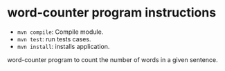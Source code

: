 # word-counter program instructions


* `mvn compile`: Compile module.
* `mvn test`:  run tests cases. 
* `mvn install`: installs application.

word-counter program to count the number of words in a given sentence.
